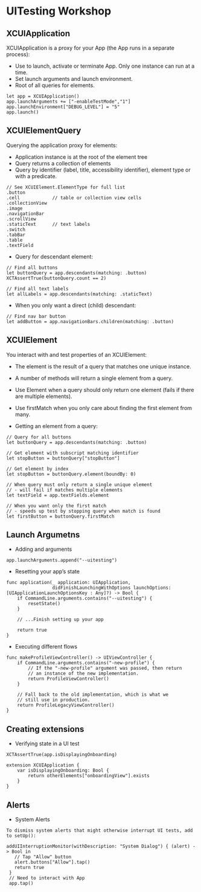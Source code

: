 # UITesting Workshop

## XCUIApplication
XCUIApplication is a proxy for your App (the App runs in a separate process):

* Use to launch, activate or terminate App. Only one instance can run at a time.
* Set launch arguments and launch environment.
* Root of all queries for elements.

```
let app = XCUIApplication()
app.launchArguments += ["-enableTestMode","1"]
app.launchEnvironment["DEBUG_LEVEL"] = "5"
app.launch()
```

## XCUIElementQuery
Querying the application proxy for elements:

* Application instance is at the root of the element tree
* Query returns a collection of elements
* Query by identifier (label, title, accessibility identifier), element type or with a predicate.

```
// See XCUIElement.ElementType for full list
.button 
.cell            // table or collection view cells
.collectionView
.image
.navigationBar
.scrollView
.staticText      // text labels
.switch
.tabBar
.table
.textField
```

* Query for descendant element:

```
// Find all buttons
let buttonQuery = app.descendants(matching: .button)
XCTAssertTrue(buttonQuery.count == 2)

// Find all text labels
let allLabels = app.descendants(matching: .staticText)
```

* When you only want a direct (child) descendant:
```
// Find nav bar button
let addButton = app.navigationBars.children(matching: .button)
```


## XCUIElement
You interact with and test properties of an XCUIElement:

* The element is the result of a query that matches one unique instance.
* A number of methods will return a single element from a query.
* Use Element when a query should only return one element (fails if there are multiple elements).
* Use firstMatch when you only care about finding the first element from many.

* Getting an element from a query:
```
// Query for all buttons
let buttonQuery = app.descendants(matching: .button)

// Get element with subscript matching identifier
let stopButton = buttonQuery["stopButton"]

// Get element by index
let stopButton = buttonQuery.element(boundBy: 0)

// When query must only return a single unique element
// - will fail if matches multiple elements
let textField = app.textFields.element

// When you want only the first match
// - speeds up test by stopping query when match is found
let firstButton = buttonQuery.firstMatch
```

## Launch Argumetns

* Adding and arguments
```
app.launchArguments.append("--uitesting")
```

* Resetting your app’s state
```
func application(_ application: UIApplication,
                 didFinishLaunchingWithOptions launchOptions: [UIApplicationLaunchOptionsKey : Any]?) -> Bool {
    if CommandLine.arguments.contains("--uitesting") {
        resetState()
    }

    // ...Finish setting up your app

    return true
}
```
* Executing different flows
```
func makeProfileViewController() -> UIViewController {
    if CommandLine.arguments.contains("-new-profile") {
        // If the "-new-profile" argument was passed, then return
        // an instance of the new implementation.
        return ProfileViewController()
    }

    // Fall back to the old implementation, which is what we
    // still use in production.
    return ProfileLegacyViewController()
}
```

## Creating extensions

* Verifying state in a UI test
```
XCTAssertTrue(app.isDisplayingOnboarding)
```

```
extension XCUIApplication {
    var isDisplayingOnboarding: Bool {
        return otherElements["onboardingView"].exists
    }
}
```

## Alerts

* System Alerts
```
To dismiss system alerts that might otherwise interrupt UI tests, add to setUp():

addUIInterruptionMonitor(withDescription: "System Dialog") { (alert) -> Bool in
   // Tap "Allow" button
   alert.buttons["Allow"].tap()
   return true
 }
 // Need to interact with App
 app.tap()
```

